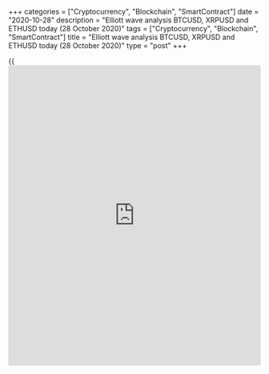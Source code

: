 +++
categories = ["Cryptocurrency", "Blockchain", "SmartContract"]
date = "2020-10-28"
description = "Elliott wave analysis BTCUSD, XRPUSD and ETHUSD today (28 October 2020)"
tags = ["Cryptocurrency", "Blockchain", "SmartContract"]
title = "Elliott wave analysis BTCUSD, XRPUSD and ETHUSD today (28 October 2020)"
type = "post"
+++

{{<iframe id="large-banner" src="https://www.bounty.group/#slide=9.0" width="100%" height="600" scrolling="no" style="border: 0px solid rgb(216, 221, 230); border-radius: 3px;">}}

2020-10-28

2020-10-28

Short-term forecast for BTCUSD, XRPUSD and ETHUSD 28.10.2020Roman Onegin

I welcome my readers!

I have prepared a short-term cryptocurrency forecast based on Elliott
wave analysis of Bitcoin, Ripple, and Ethereum. I suggest entry signals
to trade each cryptocurrency.

Major cryptocurrency pairs are currently developing impulse waves, the
market is expected to rise in the coming trading days.

The article covers the following subjects:

##  **Elliott wave Bitcoin analysis**

 ****

There is an upward linking wave X] in the structure of BTCUSD, it takes
the form of a double zigzag (W)-(X)-(Y). As part of the final wave (Y),
there is the development of an impulse wave (C), its middle wave [3] to
be precise, it takes the form of an impulse. Most likely, in the near
future, this impulse wave will be completed around the level of
14050.00, then after a slight pullback in the corrective wave [4], the
growth may resume in the wave [5] towards the level of 15200.00.

### Trading plan for [BTCUSD][1] today:

Buy 13814.75, TP 14050.00

* * *

##  **Elliott wave Ripple analysis**

 ****

The current XRPUSD structure shows a downward zigzag A-B-C, in which the
first part, impulse A, is fully completed, currently we see the
development of corrective wave B. Correction B takes the form of a
triple zigzag. Apparently, the first four parts of this structure have
been completed, and now wave [Z] in the form of a double zigzag is
developing. Most likely, wave (y) will be completed close to the level
of 0.273.

### Trading plan for **[XRPUSD][2]** today:

Buy 0.253, TP 0.273

* * *

##  **Elliott wave Ethereum analysis**

 ****

As part of the downward zigzag A-B-C, a bearish wave A has been
completed in the form of a five-wave impulse, then an upward corrective
wave B began to develop. Most likely, this correction will soon end. It
is a double zigzag [W]-[X]-[Y], and now the last impulse is developing
as part of the final actionary wave [Y]. The growth may continue to the
level of 443.00. Consider opening long trades.

### Trading plan for  **[ETHUSD][3] **today:

Buy 405.32, TP 443.00

* * *

P.S. Did you like my article? Share it in social networks: it will be
the best “thank you" :)

Ask me questions and comment below. I’ll be glad to answer your
questions and give necessary explanations.

 **Useful links:**

  * I recommend trying to trade with a reliable broker [here][4]. The system allows you to trade by yourself or copy successful traders from all across the globe.
  * Use my promo-code BLOG for getting deposit bonus 50% on LiteForex platform. Just enter this code in the appropriate field while [depositing][5] your trading account.
  * Telegram chat for traders: <t.me/liteforexengchat>. We are sharing the signals and trading experience
  * Telegram channel with high-quality analytics, Forex reviews, training articles, and other useful things for traders <t.me/liteforex>

The content of this article reflects the author’s opinion and does not
necessarily reflect the official position of LiteForex. The material
published on this page is provided for informational purposes only and
should not be considered as the provision of investment advice for the
purposes of Directive 2004/39/EC.

Rate this article:

{{value}}

( {{count}} {{title}} )

   1. my.liteforex.com/trading/chart?symbol=BTCUSD
   2. my.liteforex.com/trading/chart?symbol=XRPUSD
   3. my.liteforex.com/trading/chart?symbol=ETHUSD
   4. my.liteforex.com/?category=analysts-opinions&slug=short-term-forecast-for-[BTC](https://www.playgroundfx.com/blog/who-is-the-creator-of-bitcoin/)usd-xrpusd-and-ethusd-28102020&openPopup=%2Fregistration%2Fpopup&utm_source=blog&utm_medium=article&utm_campaign=bonus
   5. my.liteforex.com/deposit/?category=analysts-opinions&slug=short-term-forecast-for-[BTC](https://www.playgroundfx.com/blog/who-is-the-creator-of-bitcoin/)usd-xrpusd-and-ethusd-28102020&promo_code=BLOG&utm_source=blog&utm_medium=article&utm_campaign=bonus